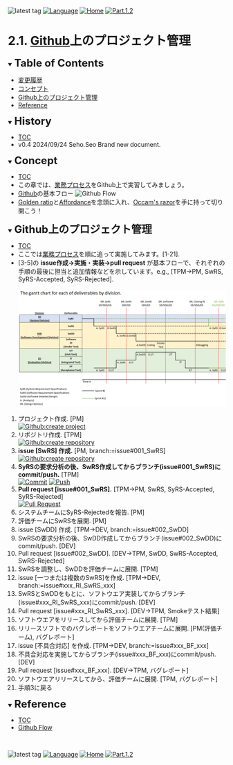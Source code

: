 ![latest tag](https://img.shields.io/github/v/tag/gtuja/CSC_MS.svg?color=brightgreen)
[![Language](https://img.shields.io/badge/%E8%A8%80%E8%AA%9E-English-brightgreen)](https://github.com/gtuja/CSC_MS/blob/main/Part2/1.WorFlowOnGithub_en.md)
[![Home](https://img.shields.io/badge/Home-Readme-brightgreen)](https://github.com/gtuja/CSC_MS/blob/main/README.md)
[![Part.1.2](https://img.shields.io/badge/Next-Part.2.2-brightgreen)](https://github.com/gtuja/CSC_MS/blob/main/Part2/2.RequirementAnalysis.md)

# 2.1. [Github](https://github.com/)上のプロジェクト管理

<div id="toc"></div>
<details open>
<summary><font size="5"><b>Table of Contents</b></font></summary>

- [変更履歴](#history)
- [コンセプト](#Concept)
- [Github上のプロジェクト管理](#WorkFlowOnGithub)
- [Reference](#Reference)

</details>

<div id="history"></div>
<details open>
<summary><font size="5"><b>History</b></font></summary> 

- [TOC](#toc)
- v0.4 2024/09/24 Seho.Seo Brand new document.

</details>

<div id="Concept"></div>
<details open>
<summary><font size="5"><b>Concept</b></font></summary>

- [TOC](#toc)
- この章では、[業務プロセス](https://github.com/gtuja/CSC_MS/blob/main/Part1/3.ProcessAndOrganization.md#WorkFlow)をGithub上で実習してみましょう。<br>
- [Github](https://github.com/)の基本フロー
![Github Flow](https://user-images.githubusercontent.com/6351798/48032310-63842400-e114-11e8-8db0-06dc0504dcb5.png)
- [Golden ratio](https://en.m.wikipedia.org/wiki/Golden_ratio)と[Affordance](https://en.m.wikipedia.org/wiki/Affordance)を念頭に入れ、[Occam's razor](https://en.m.wikipedia.org/wiki/Occam%27s_razor)を手に持って切り開こう！

</details>

<div id="WorkFlowOnGithub"></div>
<details open>
<summary><font size="5"><b>Github上のプロジェクト管理</b></font></summary>

- [TOC](#toc)
- ここでは[業務プロセス](https://github.com/gtuja/CSC_MS/blob/main/Part1/3.ProcessAndOrganization.md#WorkFlow)を順に追って実施してみます。[1-21].
- [3-5]の **issue作成->実施・実装->pull request** が基本フローで、それぞれの手順の最後に担当と追加情報などを示しています。e.g., [TPM->PM, SwRS, SyRS-Accepted, SyRS-Rejected].
<br><br>
![gantt_chart_deliverables_by_division](https://github.com/gtuja/CSC_MS/blob/main/Resources/Part1/Part1_gantt_chart_deliverables_by_division.png)<br>

1. プロジェクト作成. [PM]<br>
[![Github:create project](https://docs.github.com/assets/cb-4169/mw-1440/images/help/projects-v2/tab-projects.webp)](https://docs.github.com/en/issues/planning-and-tracking-with-projects/creating-projects/creating-a-project)
2. リポジトリ作成. [TPM]<br>
[![Github:create repository](https://docs.github.com/assets/cb-29762/mw-1440/images/help/repository/repo-create-global-nav-update.webp)](https://docs.github.com/en/repositories/creating-and-managing-repositories/creating-a-new-repository)
3. **issue [SwRS] 作成.** [PM, branch:=issue#001_SwRS]<br>
[![Github:create repository](https://docs.github.com/assets/cb-51267/mw-1440/images/help/repository/repo-tabs-issues-global-nav-update.webp)](https://docs.github.com/en/issues/tracking-your-work-with-issues/creating-an-issue)
4. **SyRSの要求分析の後、SwRS作成してからブランチ(issue#001_SwRS)にcommit/push.** [TPM]<br>
[![Commit](https://tortoisegit.org/docs/tortoisegit/images/Commit.png)](https://tortoisegit.org/docs/tortoisegit/tgit-dug.html)
[![Push](https://tortoisegit.org/docs/tortoisegit/images/GitPush.png)](https://tortoisegit.org/docs/tortoisegit/tgit-dug.html)
5. **Pull request [issue#001_SwRS].** [TPM->PM, SwRS, SyRS-Accepted, SyRS-Rejected]<br>
[![Pull Request](https://docs.github.com/assets/cb-34097/mw-1440/images/help/pull_requests/pull-request-compare-pull-request.webp)](https://docs.github.com/en/pull-requests/collaborating-with-pull-requests/proposing-changes-to-your-work-with-pull-requests/creating-a-pull-request)
6. システムチームにSyRS-Rejectedを報告. [PM]
7. 評価チームにSwRSを展開. [PM]
8. issue [SwDD] 作成. [TPM->DEV, branch:=issue#002_SwDD]
9. SwRSの要求分析の後、SwDD作成してからブランチ(issue#002_SwDD)にcommit/push. [DEV]
10. Pull request [issue#002_SwDD]. [DEV->TPM, SwDD, SwRS-Accepted, SwRS-Rejected]
11. SwRSを調整し、SwDDを評価チームに展開. [TPM]
12. issue [一つまたは複数のSwRS]を作成. [TPM->DEV, branch:=issue#xxx_RI_SwRS_xxx]
13. SwRSとSwDDをもとに、ソフトウエア実装してからブランチ(issue#xxx_RI_SwRS_xxx)にcommit/push. [DEV]
14. Pull request [issue#xxx_RI_SwRS_xxx]. [DEV->TPM, Smokeテスト結果]
15. ソフトウエアをリリースしてから評価チームに展開. [TPM]
16. リリースソフトでのバグレポートをソフトウエアチームに展開. [PM(評価チーム), バグレポート]
17. issue [不具合対応] を作成. [TPM->DEV, branch:=issue#xxx_BF_xxx]
18. 不具合対応を実施してからブランチ(issue#xxx_BF_xxx)にcommit/push. [DEV]
19. Pull request [issue#xxx_BF_xxx]. [DEV->TPM, バグレポート]
20. ソフトウエアリリースしてから、評価チームに展開. [TPM, バグレポート]
21. 手順3に戻る

</details>

<div id="Reference"></div>
<details open>
<summary><font size="5"><b>Reference</b></font></summary>

- [TOC](#toc)
- [Github Flow](https://github.com/SvanBoxel/release-based-workflow/issues/1)

</details>
<br>

![latest tag](https://img.shields.io/github/v/tag/gtuja/CSC_MS.svg?color=brightgreen)
[![Language](https://img.shields.io/badge/%E8%A8%80%E8%AA%9E-English-brightgreen)](https://github.com/gtuja/CSC_MS/blob/main/Part2/1.WorFlowOnGithub_en.md)
[![Home](https://img.shields.io/badge/Home-Readme-brightgreen)](https://github.com/gtuja/CSC_MS/blob/main/README.md)
[![Part.1.2](https://img.shields.io/badge/Next-Part.2.2-brightgreen)](https://github.com/gtuja/CSC_MS/blob/main/Part2/2.RequirementAnalysis.md)
